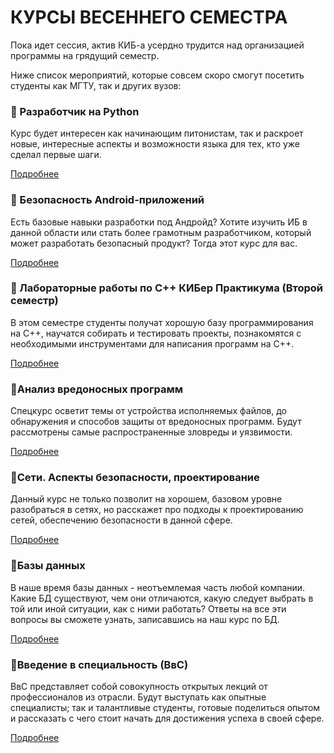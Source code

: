 # КУРСЫ ВЕСЕННЕГО СЕМЕСТРА

Пока идет сессия, актив КИБ-а усердно трудится над организацией программы на грядущий семестр.

Ниже список мероприятий, которые совсем скоро смогут посетить студенты как МГТУ, так и других вузов:

### 🔹 Разработчик на Python
 
Курс будет интересен как начинающим питонистам, так и раскроет новые, интересные аспекты и возможности языка для тех, кто уже сделал первые шаги.

[Подробнее](https://bmstu.codes/a.zhurin/spellchecking)

### 🔹 Безопасность Android-приложений 
 
Есть базовые навыки разработки под Андройд? Хотите изучить ИБ в данной области или стать более грамотным разработчиком, который может разработать безопасный продукт? Тогда этот курс для вас. 

[Подробнее](Courses/Spring_2021/android_app_security.md)

### 🔹 Лабораторные работы по С++ КИБер Практикума (Второй семестр)

В этом семестре студенты получат хорошую базу программирования на С++, научатся собирать и тестировать проекты, познакомятся с необходимыми инструментами для написания программ на С++.

[Подробнее](https://bmstu.codes/a.zhurin/spellchecking)

### 🔹Анализ вредоносных программ
 
Спецкурс осветит темы от устройства исполняемых файлов, до обнаружения и способов защиты от вредоносных программ. 
Будут рассмотрены самые распространенные зловреды и уязвимости.

[Подробнее](https://bmstu.codes/a.zhurin/spellchecking)

### 🔹Сети. Аспекты безопасности, проектирование
 
Данный курс не только позволит на хорошем, базовом уровне разобраться в сетях, но расскажет про подходы к проектированию сетей, обеспечению безопасности в данной сфере.

[Подробнее](https://bmstu.codes/a.zhurin/spellchecking)

### 🔹Базы данных 
 
В наше время базы данных - неотъемлемая часть любой компании. Какие БД существуют, чем они отличаются, какую следует выбрать в той или иной ситуации, как с ними работать? Ответы на все эти вопросы вы сможете узнать, записавшись на наш курс по БД. 

[Подробнее](https://bmstu.codes/a.zhurin/spellchecking)

### 🔹Введение в специальность (ВвС)

ВвС представляет собой совокупность открытых лекций от профессионалов из отрасли. 
Будут выступать как опытные специалисты; так и талантливые студенты, готовые поделиться опытом и рассказать с чего стоит начать для достижения успеха в своей сфере.

[Подробнее](https://bmstu.codes/a.zhurin/spellchecking)
